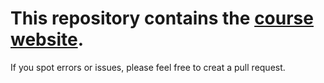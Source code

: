 # This repository contains the [course website](https://ub-idia640-2016).

If you spot errors or issues, please feel free to creat a pull request.
